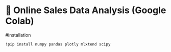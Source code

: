 # 🛒 Online Sales Data Analysis (Google Colab)

#installation
```bash
!pip install numpy pandas plotly mlxtend scipy
